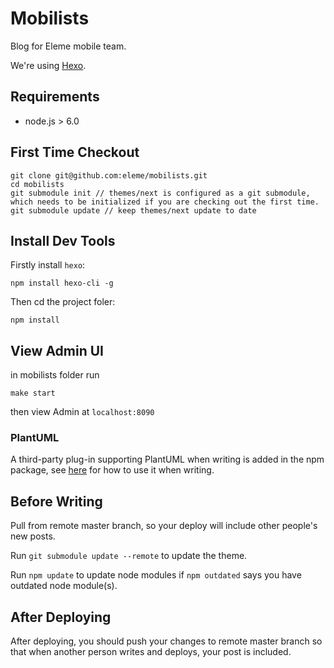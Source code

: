 # Mobilists

Blog for Eleme mobile team.

We're using [Hexo](https://hexo.io/).  

## Requirements  
- node.js > 6.0

## First Time Checkout

```
git clone git@github.com:eleme/mobilists.git
cd mobilists
git submodule init // themes/next is configured as a git submodule, which needs to be initialized if you are checking out the first time.
git submodule update // keep themes/next update to date
```

## Install Dev Tools

Firstly install `hexo`:

```
npm install hexo-cli -g
```

Then cd the project foler:
```
npm install
```
## View Admin UI  
in mobilists folder run  
 
```
make start  
```
then view Admin at `localhost:8090`

### PlantUML

A third-party plug-in supporting PlantUML when writing is added in the npm package, see [here](https://github.com/oohcoder/hexo-tag-plantuml) for how to use it when writing.

## Before Writing

Pull from remote master branch, so your deploy will include other people's new posts.

Run `git submodule update --remote` to update the theme.

Run `npm update` to update node modules if `npm outdated` says you have outdated node module(s).

## After Deploying

After deploying, you should push your changes to remote master branch so that when another person writes  and deploys, your post is included.
